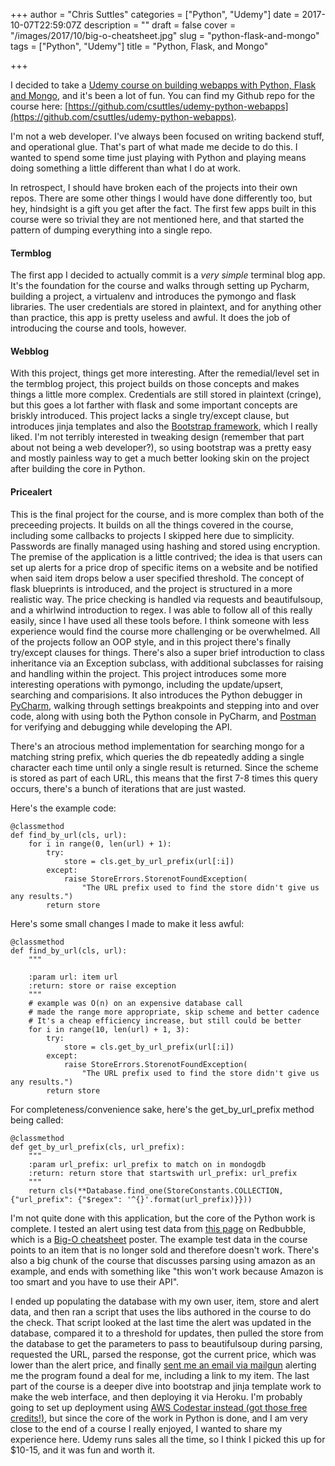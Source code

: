+++
author = "Chris Suttles"
categories = ["Python", "Udemy"]
date = 2017-10-07T22:59:07Z
description = ""
draft = false
cover = "/images/2017/10/big-o-cheatsheet.jpg"
slug = "python-flask-and-mongo"
tags = ["Python", "Udemy"]
title = "Python, Flask, and Mongo"

+++


I decided to take a [Udemy course on building webapps with Python, Flask and Mongo](https://www.udemy.com/the-complete-python-web-course-learn-by-building-8-apps), and it's been a lot of fun. You can find my Github repo for the course here: [https://github.com/csuttles/udemy-python-webapps](https://github.com/csuttles/udemy-python-webapps).

I'm not a web developer. I've always been focused on writing backend stuff, and operational glue. That's part of what made me decide to do this. I wanted to spend some time just playing with Python and playing means doing something a little different than what I do at work.

In retrospect, I should have broken each of the projects into their own repos. There are some other things I would have done differently too, but hey, hindsight is a gift you get after the fact. The first few apps built in this course were so trivial they are not mentioned here, and that started the pattern of dumping everything into a single repo.

#### Termblog

The first app I decided to actually commit is a *very simple* terminal blog app. It's the foundation for the course and walks through setting up Pycharm, building a project, a virtualenv and introduces the pymongo and flask libraries. The user credentials are stored in plaintext, and for anything other than practice, this app is pretty useless and awful. It does the job of introducing the course and tools, however.

#### Webblog

With this project, things get more interesting. After the remedial/level set in the termblog project, this project builds on those concepts and makes things a little more complex. Credentials are still stored in plaintext (cringe), but this goes a lot farther with flask and some important concepts are briskly introduced. This project lacks a single try/except clause, but introduces jinja templates and also the [Bootstrap framework](https://getbootstrap.com/), which I really liked. I'm not terribly interested in tweaking design (remember that part about not being a web developer?), so using bootstrap was a pretty easy and mostly painless way to get a much better looking skin on the project after building the core in Python.

#### Pricealert

This is the final project for the course, and is more complex than both of the preceeding projects. It builds on all the things covered in the course, including some callbacks to projects I skipped here due to simplicity.  Passwords are finally managed using hashing and stored using encryption. The premise of the application is a little contrived; the idea is that users can set up alerts for a price drop of specific items on a website and be notified when said item drops below a user specified threshold. The concept of flask blueprints is introduced, and the project is structured in a more realistic way. The price checking is handled via requests and beautifulsoup, and a whirlwind introduction to regex. I was able to follow all of this really easily, since I have used all these tools before. I think someone with less experience would find the course more challenging or be overwhelmed. All of the projects follow an OOP style, and in this project there's finally try/except clauses for things. There's also a super brief introduction to class inheritance via an Exception subclass, with additional subclasses for raising and handling within the project. This project introduces some more interesting operations with pymongo, including the update/upsert, searching and comparisions. It also introduces the Python debugger in [PyCharm](https://www.jetbrains.com/pycharm/), walking through settings breakpoints and stepping into and over code, along with using both the Python console in PyCharm, and [Postman](https://www.getpostman.com/apps) for verifying and debugging while developing the API.


There's an atrocious method implementation for searching mongo for a matching string prefix, which queries the db repeatedly adding a single character each time until only a single result is returned. Since the scheme is stored as part of each URL, this means that the first 7-8 times this query occurs, there's a bunch of iterations that are just wasted.

Here's the example code:

```
@classmethod
def find_by_url(cls, url):
    for i in range(0, len(url) + 1):
        try:
            store = cls.get_by_url_prefix(url[:i])
        except:
            raise StoreErrors.StorenotFoundException(
                "The URL prefix used to find the store didn't give us any results.")
        return store
```


Here's some small changes I made to make it less awful:

```
@classmethod
def find_by_url(cls, url):
    """

    :param url: item url
    :return: store or raise exception
    """
    # example was O(n) on an expensive database call
    # made the range more appropriate, skip scheme and better cadence
    # It's a cheap efficiency increase, but still could be better
    for i in range(10, len(url) + 1, 3):
        try:
            store = cls.get_by_url_prefix(url[:i])
        except:
            raise StoreErrors.StorenotFoundException(
                "The URL prefix used to find the store didn't give us any results.")
        return store
```

For completeness/convenience sake, here's the get_by_url_prefix method being called:

```
@classmethod
def get_by_url_prefix(cls, url_prefix):
    """
    :param url_prefix: url_prefix to match on in mondogdb
    :return: return store that startswith url_prefix: url_prefix
    """
    return cls(**Database.find_one(StoreConstants.COLLECTION, {"url_prefix": {"$regex": '^{}'.format(url_prefix)}}))
```

I'm not quite done with this application, but the core of the Python work is complete. I tested an alert using test data from [this page](https://www.redbubble.com/people/immortalloom/works/22929408-official-big-o-cheat-sheet-poster?p=poster&finish=semi_gloss&size=large) on Redbubble, which is a [Big-O cheatsheet](http://bigocheatsheet.com/) poster. The example test data in the course points to an item that is no longer sold and therefore doesn't work. There's also a big chunk of the course that discusses parsing using amazon as an example, and ends with something like "this won't work because Amazon is too smart and you have to use their API". 

I ended up populating the database with my own user, item, store and alert data, and then ran a script that uses the libs authored in the course to do the check. That script looked at the last time the alert was updated in the database, compared it to a threshold for updates, then pulled the store from the database to get the parameters to pass to beautifulsoup during parsing, requested the URL, parsed the response, got the current price, which was lower than the alert price, and finally [sent me an email via mailgun](https://www.mailgun.com/) alerting me the program found a deal for me, including a link to my item. The last part of the course is a deeper dive into bootstrap and jinja template work to make the web interface, and then deploying it via Heroku. I'm probably going to set up deployment using [AWS Codestar instead (got those free credits!)](http://blog.highspeedlogic.org/aws-codestar-challenge/), but since the core of the work in Python is done, and I am very close to the end of a course I really enjoyed, I wanted to share my experience here. Udemy runs sales all the time, so I think I picked this up for $10-15, and it was fun and worth it.

